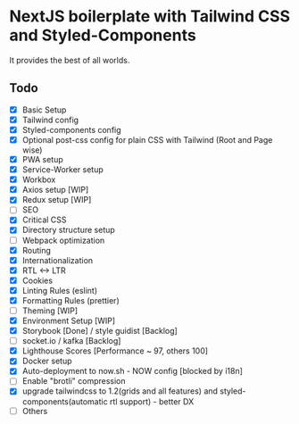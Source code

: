# NextJS boilerplate with Tailwind CSS and Styled-Components

It provides the best of all worlds.

## Todo

- [x] Basic Setup
- [x] Tailwind config
- [x] Styled-components config
- [x] Optional post-css config for plain CSS with Tailwind (Root and Page wise)
- [x] PWA setup
- [x] Service-Worker setup
- [x] Workbox
- [x] Axios setup [WIP]
- [x] Redux setup [WIP]
- [ ] SEO
- [x] Critical CSS
- [x] Directory structure setup
- [ ] Webpack optimization
- [x] Routing
- [x] Internationalization
- [x] RTL <-> LTR
- [x] Cookies
- [x] Linting Rules (eslint)
- [x] Formatting Rules (prettier)
- [ ] Theming [WIP]
- [x] Environment Setup [WIP]
- [x] Storybook [Done] / style guidist [Backlog]
- [ ] socket.io / kafka [Backlog]
- [x] Lighthouse Scores [Performance ~ 97, others 100]
- [x] Docker setup
- [x] Auto-deployment to now.sh - NOW config [blocked by i18n]
- [ ] Enable "brotli" compression
- [x] upgrade tailwindcss to 1.2(grids and all features) and styled-components(automatic rtl support) - better DX
- [ ] Others
